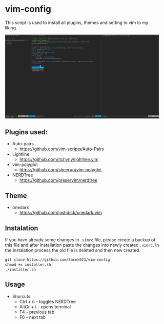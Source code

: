 # vim-config
This script is used to install all plugins, themes and setting to vim to my liking. 

![look](https://github.com/Sacek073/vim-config/blob/master/pics/look.jpg)

## Plugins used:
* Auto-pairs<br>
	* https://github.com/vim-scripts/Auto-Pairs
* Lightline<br>
	* https://github.com/itchyny/lightline.vim
* vim-polyglot<br>
	* https://github.com/sheerun/vim-polyglot 
* NERDTree<br>
	* https://github.com/preservim/nerdtree

## Theme
* onedark<br>
	* https://github.com/joshdick/onedark.vim

## Instalation
If you have already some changes in ```.vimrc``` file, please create a backup of this file and after installation paste the changes into newly created ```.vimrc```. In the instalation process the old file is deleted and then new created.
```
git clone https://github.com/Sacek073/vim-config
chmod +x installer.sh
./installer.sh
```

## Usage 
* Shorcuts:
	* Ctrl + n - toggles NERDTree
	* AltGr + t - opens terminal
	* F4 - previous tab
	* F6 - next tab
